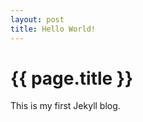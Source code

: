 ```yaml
---
layout: post
title: Hello World!
---
```


{{ page.title }}
================
This is my first Jekyll blog.
